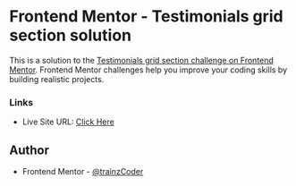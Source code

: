 # Frontend Mentor - Testimonials grid section solution

This is a solution to the [Testimonials grid section challenge on Frontend Mentor](https://www.frontendmentor.io/challenges/testimonials-grid-section-Nnw6J7Un7). Frontend Mentor challenges help you improve your coding skills by building realistic projects.

### Links

- Live Site URL: [Click Here](https://testimonials-grid-trz.netlify.app)

## Author

- Frontend Mentor - [@trainzCoder](https://www.frontendmentor.io/profile/trainzCoder)
